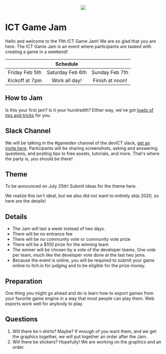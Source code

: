 <p align=center>
	<img src=https://github.com/brianisbrilliant/brianisbrilliant.github.io/blob/master/twitter-profile.png?raw=true> 
</p>

# **ICT Game Jam**

Hello and welcome to the 11th ICT Game Jam! We are so glad that you are here. The ICT Game Jam is an event where participants are tasked with creating a game in a weekend!

||Schedule||
|:--:|:--:|:--:|
|Friday Feb 5th|Saturday Feb 6th|Sunday Feb 7th|
|Kickoff at 7pm|Work all day!|Finish at noon!|

## How to Jam

Is this your first jam? Is it your hundredth? Either way, we've got [loads of tips and tricks](http://ictgamejam.com/guide) for you.

## Slack Channel

We will be talking in the #gamedev channel of the devICT slack, [get an invite here](https://devict-slackin.herokuapp.com/). Participants will be sharing screenshots, asking and answering questions, and posting tips to free assets, tutorials, and more. That's where the party is, you should be there!

## Theme
To be announced on July 25th! Submit ideas for the theme here.

We realize this isn't ideal, but we also did not want to entirely skip 2020, so here are the details!


## Details

- The Jam will last a week instead of two days.
- There will be no entrance fee
- There will be no community vote or community vote prize
- There will be a $100 prize for the winning team
- The winner will be chosen by a vote of the developer teams. One vote per team, much like the developer vote done at the last two jams.
- Because the event is online, you will be required to submit your game online to itch.io for judging and to be eligible for the prize money.

## Preparation

One thing you might go ahead and do is learn how to export games from your favorite game engine in a way that most people can play them. Web exports work well for anybody to play.

## Questions

1. Will there be t-shirts?
Maybe? If enough of you want them, and we get the graphics together,  we will put together an order after the Jam.
2. Will there be stickers?
Hopefully! We are working on the graphics and an order.

